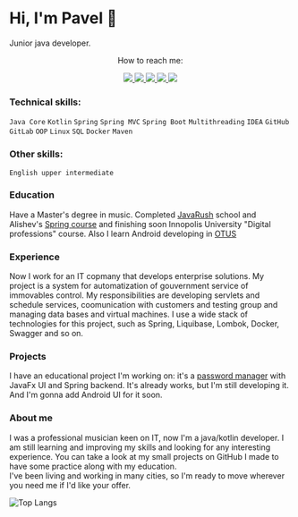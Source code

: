 # Hi, I'm Pavel 👋  

Junior java developer. 
<div style="text-align: center;">How to reach me:</div>

<p align='center'>
    <a href="mailto:paul.bezborodov@protonmail.com">
        <img src="https://img.shields.io/badge/ProtonMail-8B89CC?style=for-the-badge&logo=protonmail&logoColor=white"/>
    </a>
    <a href="https://t.me/BezborodovPaul">
        <img src="https://img.shields.io/badge/Telegram-2CA5E0?style=for-the-badge&logo=telegram&logoColor=white"/>
    </a>
    <a href="https://vk.com/id235759008">
        <img src="https://img.shields.io/badge/вконтакте-%232E87FB.svg?&style=for-the-badge&logo=vk&logoColor=white"/>
    </a>
    <a href="mailto:igorshabaga@gmail.com">
        <img src="https://img.shields.io/badge/Gmail-D14836?style=for-the-badge&logo=gmail&logoColor=white"/>
    </a>
    <a href="https://linkedin.com/in/pavel-bezborodov">
        <img src="https://img.shields.io/badge/LinkedIn-0077B5?style=for-the-badge&logo=linkedin&logoColor=white"/>
    </a>
</p>

### Technical skills:
`Java Core` `Kotlin` `Spring` `Spring MVC` `Spring Boot` `Multithreading` `IDEA` `GitHub` `GitLab` `OOP` `Linux` `SQL` `Docker` `Maven`

### Other skills:
`English upper intermediate`
### Education
Have a Master's degree in music.
Completed [JavaRush](https://javarush.ru/users/2643012) school and Alishev's [Spring course](https://swiftbook.org/courses/438) and finishing soon Innopolis University "Digital professions" course. Also I learn Android developing in [OTUS](https://otus.ru/lessons/android-gpb)
### Experience
Now I work for an IT copmany that develops enterprise solutions. My project is a system for automatization of gouvernment service of immovables control. My responsibilities are developing servlets and schedule services, coomunication with customers and testing group and managing data bases and virtual machines. I use a wide stack of technologies for this project, such as Spring, Liquibase, Lombok, Docker, Swagger and so on. 
### Projects 
I have an educational project I'm working on: it's a [password manager](https://github.com/VigenereCoder) with JavaFx UI and Spring backend. It's already works, but I'm still developing it. And I'm gonna add Android UI for it soon.
### About me
I was a professional musician keen on IT, now I'm a java/kotlin developer.
I am still learning and improving my skills and looking for any interesting experience.
You can take a look at my small projects on GitHub I made to have some practice along with my education.  
I've been living and working in many cities, so I'm ready to move wherever you need me if I'd like your offer. 






![Top Langs](https://github-readme-stats.vercel.app/api/top-langs/?username=pashabezborod&theme=dracula)  
